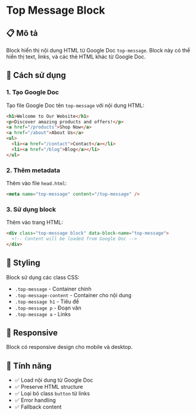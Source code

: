 # Top Message Block

## 📋 Mô tả

Block hiển thị nội dung HTML từ Google Doc `top-message`. Block này có thể hiển thị text, links, và các thẻ HTML khác từ Google Doc.

## 🚀 Cách sử dụng

### 1. Tạo Google Doc

Tạo file Google Doc tên `top-message` với nội dung HTML:

```html
<h1>Welcome to Our Website</h1>
<p>Discover amazing products and offers!</p>
<a href="/products">Shop Now</a>
<a href="/about">About Us</a>
<ul>
  <li><a href="/contact">Contact</a></li>
  <li><a href="/blog">Blog</a></li>
</ul>
```

### 2. Thêm metadata

Thêm vào file `head.html`:

```html
<meta name="top-message" content="/top-message" />
```

### 3. Sử dụng block

Thêm vào trang HTML:

```html
<div class="top-message block" data-block-name="top-message">
  <!-- Content will be loaded from Google Doc -->
</div>
```

## 🎨 Styling

Block sử dụng các class CSS:

- `.top-message` - Container chính
- `.top-message-content` - Container cho nội dung
- `.top-message h1` - Tiêu đề
- `.top-message p` - Đoạn văn
- `.top-message a` - Links

## 📱 Responsive

Block có responsive design cho mobile và desktop.

## 🔧 Tính năng

- ✅ Load nội dung từ Google Doc
- ✅ Preserve HTML structure
- ✅ Loại bỏ class `button` từ links
- ✅ Error handling
- ✅ Fallback content
